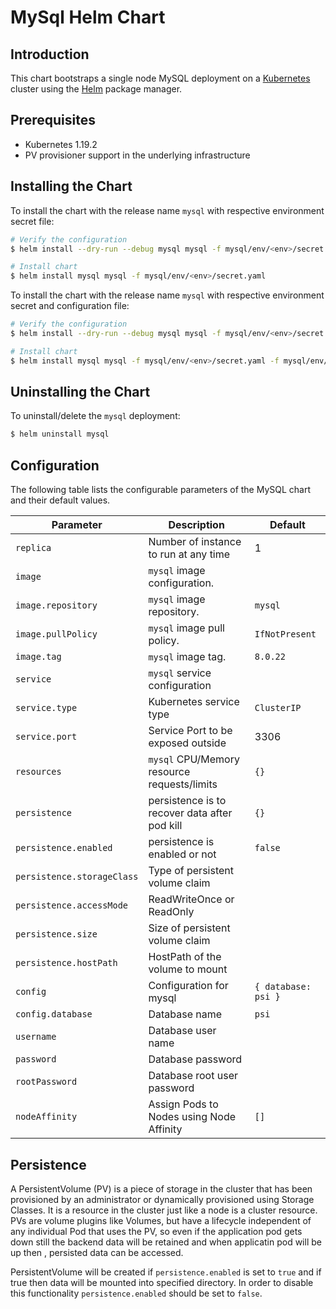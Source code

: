 #  MySql Helm Chart


## Introduction

This chart bootstraps a single node MySQL deployment on a [Kubernetes](http://kubernetes.io) cluster using the [Helm](https://helm.sh) package manager.

## Prerequisites

- Kubernetes 1.19.2
- PV provisioner support in the underlying infrastructure

## Installing the Chart

To install the chart with the release name `mysql` with respective environment secret file:

```bash
# Verify the configuration 
$ helm install --dry-run --debug mysql mysql -f mysql/env/<env>/secret.yaml

# Install chart
$ helm install mysql mysql -f mysql/env/<env>/secret.yaml
```

To install the chart with the release name `mysql` with respective environment secret and configuration file:

```bash
# Verify the configuration 
$ helm install --dry-run --debug mysql mysql -f mysql/env/<env>/secret.yaml -f mysql/env/<env>/values.yaml

# Install chart
$ helm install mysql mysql -f mysql/env/<env>/secret.yaml -f mysql/env/<env>/values.yaml
```

## Uninstalling the Chart

To uninstall/delete the `mysql` deployment:

```bash
$ helm uninstall mysql
```

## Configuration

The following table lists the configurable parameters of the MySQL chart and their default values.

| Parameter                                    | Description                                                                                  | Default                                              |
| -------------------------------------------- | -------------------------------------------------------------------------------------------- | ---------------------------------------------------- |
| `replica`                                 | Number of instance to run at any time                                                      | 1 |
| `image`                                        | `mysql` image configuration.                                                               | ` ` |
| `image.repository`                             | `mysql` image repository.                                                                  | `mysql`|
| `image.pullPolicy`                             | `mysql` image pull policy.                                                                 | `IfNotPresent`|
| `image.tag`                                    | `mysql` image tag.                                                                         | `8.0.22`|
| `service`                                      | `mysql` service configuration                                                              | ` ` |
| `service.type`                                 | Kubernetes service type                                                                    | `ClusterIP`|
| `service.port`                                 | Service Port to be exposed outside                                                         | 3306 |
| `resources`                                    | `mysql` CPU/Memory resource requests/limits                                                | `{}` |
| `persistence`                                  | persistence is to recover data after pod kill                                              | `{}` |
| `persistence.enabled`                          | persistence is enabled or not                                                              | `false `  |
| `persistence.storageClass`                     | Type of persistent volume claim                                                            | ` `  |
| `persistence.accessMode`                       | ReadWriteOnce or ReadOnly                                                                  | ` `  |
| `persistence.size`                             | Size of persistent volume claim                                                            | ` `  |
| `persistence.hostPath`                         | HostPath of the volume to mount                                                            | ` `  |
| `config`                                       | Configuration for mysql                                                                    | `{ database: psi }`  |
| `config.database`                              |  Database name                                                                             | `psi`|
| `username`                                     |  Database user name                                                                        | ` `  |
| `password`                                     |  Database password                                                                         | ` `  |
| `rootPassword`                                  |  Database root user password                                                              | ` `  |
| `nodeAffinity`                                 | Assign Pods to Nodes using Node Affinity                                                   | `[]` |



## Persistence

A PersistentVolume (PV) is a piece of storage in the cluster that has been provisioned by an administrator or dynamically provisioned using Storage Classes. It is a resource in the cluster just like a node is a cluster resource. PVs are volume plugins like Volumes, but have a lifecycle independent of any individual Pod that uses the PV, so even if the application pod gets down still the backend data will be retained and when applicatin pod will be up then , persisted data can be accessed.

PersistentVolume will be created if `persistence.enabled` is set to `true` and if true then data will be  mounted into specified directory. In order to disable this functionality `persistence.enabled` should be set to `false`.
